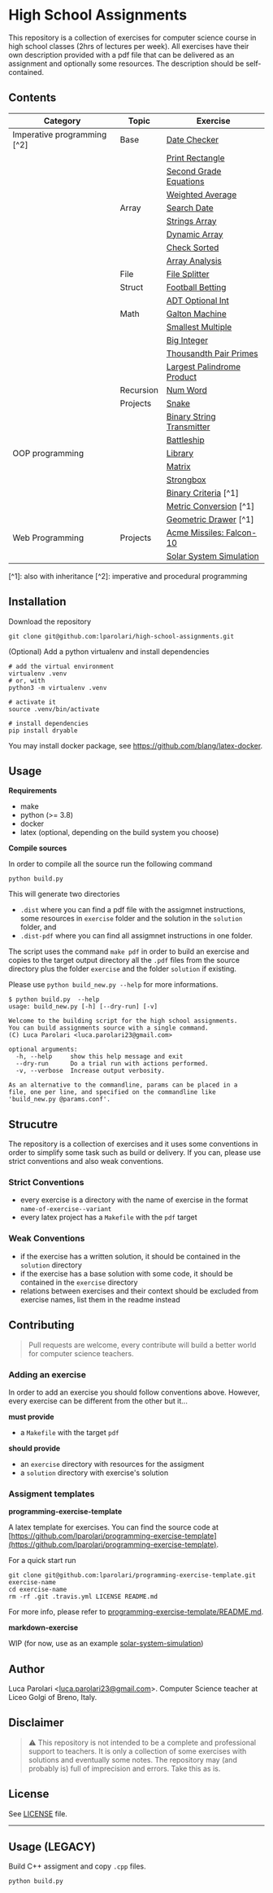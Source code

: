 # High School Assignments

This repository is a collection of exercises for computer science
course in high school classes (2hrs of lectures per week). All
exercises have their own description provided with a pdf file that can
be delivered as an assignment and optionally some resources. The
description should be self-contained.

## Contents

| Category                      | Topic     | Exercise                                                 |
| ----------------------------- | --------- | -------------------------------------------------------- |
| Imperative programming \[^2\] | Base      | [Date Checker](date-checker)                             |
|                               |           | [Print Rectangle](print-rectangle)                       |
|                               |           | [Second Grade Equations](second-grade-eq)                |
|                               |           | [Weighted Average](weighted-average)                     |
|                               | Array     | [Search Date](search-date)                               |
|                               |           | [Strings Array](strings-array)                           |
|                               |           | [Dynamic Array](dynamic-array)                           |
|                               |           | [Check Sorted](check-sorted)                             |
|                               |           | [Array Analysis](array-analysis)                         |
|                               | File      | [File Splitter](file-splitter)                           |
|                               | Struct    | [Football Betting](football-betting)                     |
|                               |           | [ADT Optional Int](optional-int-adt--struct)             |
|                               | Math      | [Galton Machine](galton-machine)                         |
|                               |           | [Smallest Multiple](smallest-multiple)                   |
|                               |           | [Big Integer](big-integer)                               |
|                               |           | [Thousandth Pair Primes](thousandth-pair-primes)         |
|                               |           | [Largest Palindrome Product](largest-palindrome-product) |
|                               | Recursion | [Num Word](num-word)                                     |
|                               | Projects  | [Snake](snake)                                           |
|                               |           | [Binary String Transmitter](binary-string-transmitter)   |
|                               |           | [Battleship](battleship)                                 |
| OOP programming               |           | [Library](library-oop)                                   |
|                               |           | [Matrix](matrix-oop)                                     |
|                               |           | [Strongbox](strongbox-oop)                               |
|                               |           | [Binary Criteria](binary-criteria-oop) \[^1\]            |
|                               |           | [Metric Conversion](metric-conversions-oop) \[^1\]       |
|                               |           | [Geometric Drawer](geometric-drawer-oop) \[^1\]          |
| Web Programming               | Projects  | [Acme Missiles: Falcon-10](acme-website-falcon10)        |
|                               |           | [Solar System Simulation](solar-system-simulation)       |

\[^1\]: also with inheritance \[^2\]: imperative and procedural
programming

## Installation

Download the repository

```
git clone git@github.com:lparolari/high-school-assignments.git
```

(Optional) Add a python virtualenv and install dependencies

```
# add the virtual environment
virtualenv .venv
# or, with
python3 -m virtualenv .venv

# activate it
source .venv/bin/activate

# install dependencies
pip install dryable
```

You may install docker package, see
https://github.com/blang/latex-docker.

## Usage

**Requirements**

- make
- python (>= 3.8)
- docker
- latex (optional, depending on the build system you choose)

**Compile sources**

In order to compile all the source run the following command

```
python build.py
```

This will generate two directories

- `.dist` where you can find a pdf file with the assigmnet
  instructions, some resources in `exercise` folder and the solution
  in the `solution` folder, and
- `.dist-pdf` where you can find all assigmnet instructions in one
  folder.

The script uses the command `make pdf` in order to build an exercise
and copies to the target output directory all the `.pdf` files from
the source directory plus the folder `exercise` and the folder
`solution` if existing.

Please use `python build_new.py --help` for more informations.

```
$ python build.py  --help
usage: build_new.py [-h] [--dry-run] [-v]

Welcome to the building script for the high school assignments.
You can build assignments source with a single command.
(C) Luca Parolari <luca.parolari23@gmail.com>

optional arguments:
  -h, --help     show this help message and exit
  --dry-run      Do a trial run with actions performed.
  -v, --verbose  Increase output verbosity.

As an alternative to the commandline, params can be placed in a
file, one per line, and specified on the commandline like
'build_new.py @params.conf'.
```

## Strucutre

The repository is a collection of exercises and it uses some
conventions in order to simplify some task such as build or delivery.
If you can, please use strict conventions and also weak conventions.

### Strict Conventions

- every exercise is a directory with the name of exercise in the
  format `name-of-exercise--variant`
- every latex project has a `Makefile` with the `pdf` target

### Weak Conventions

- if the exercise has a written solution, it should be contained in
  the `solution` directory
- if the exercise has a base solution with some code, it should be
  contained in the `exercise` directory
- relations between exercises and their context should be excluded
  from exercise names, list them in the readme instead

## Contributing

> Pull requests are welcome, every contribute will build a better
> world for computer science teachers.

### Adding an exercise

In order to add an exercise you should follow conventions above.
However, every exercise can be different from the other but it...

**must provide**

- a `Makefile` with the target `pdf`

**should provide**

- an `exercise` directory with resources for the assigment
- a `solution` directory with exercise's solution

### Assigment templates

**programming-exercise-template**

A latex template for exercises. You can find the source code at
[https://github.com/lparolari/programming-exercise-template](https://github.com/lparolari/programming-exercise-template).

For a quick start run

```
git clone git@github.com:lparolari/programming-exercise-template.git exercise-name
cd exercise-name
rm -rf .git .travis.yml LICENSE README.md
```

For more info, please refer to
[programming-exercise-template/README.md](https://github.com/lparolari/programming-exercise-template#readme).

**markdown-exercise**

WIP (for now, use as an example
[solar-system-simulation](solar-system-simulation))

## Author

Luca Parolari <<luca.parolari23@gmail.com>>. Computer Science teacher
at Liceo Golgi of Breno, Italy.

## Disclaimer

> :warning: This repository is not intended to be a complete and
> professional support to teachers. It is only a collection of some
> exercises with solutions and eventually some notes. The repository
> may (and probably is) full of imprecision and errors. Take this as
> is.

## License

See [LICENSE](LICENSE) file.

---

## Usage (LEGACY)

Build C++ assigment and copy `.cpp` files.

```bash
python build.py
```
